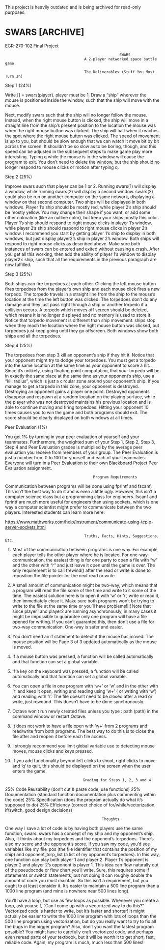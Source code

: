This project is heavily outdated and is being archived for read-only purposes.

# SWARS [ARCHIVE]
EGR-270-102 Final Project

                                                        SWARS
                                        A 2-player networked space battle game.
                                        
                                        The Deliverables (Stuff You Must Turn In)

Step 1 (24%)

Write [] = swars(player). player must be 1. Draw a “ship” wherever the mouse is positioned inside the
window, such that the ship will move with the mouse.

Next, modify swars such that the ship will no longer follow the mouse. Instead, when the right mouse
button is clicked, the ship will move in a straight line from the ship’s present position to the location the
mouse was when the right mouse button was clicked. The ship will halt when it reaches the spot where
the right mouse button was clicked. The speed of movement is up to you, but should be slow enough
that we can watch it move bit by bit across the screen. It shouldn’t be so slow as to be boring, though,
and this speed can be adjusted in the subsequent steps to make game play more interesting. Typing q
while the mouse is in the window will cause the program to exit. You don’t need to delete the window,
but the ship should no longer respond to mouse clicks or motion after typing q.

Step 2 (25%)

Improve swars such that player can be 1 or 2. Running swars(1) will display a window, while running
swars(2) will display a second window. swars(2) could also be run on another computer on the same
network, displaying a window on that second computer. Two ships will be displayed in both windows.
Player 1’s ship should be mostly red, while player 2’s ship should be mostly yellow. You may change
their shape if you want, or add some other coloration (like an outline color), but keep your ships mostly
this color. Player 1’s ship should respond to right mouse clicks in player 1’s window, while player 2’s
ship should respond to right mouse clicks in player 2’s window.
I recommend you start by getting player 1’s ship to display in both windows, but just display player2’s
ship in player 2’s window. Both ships will respond to right mouse clicks as described above. Make sure
both instances of swars can be entered and exited without causing a crash. After you get all this
working, then add the ability of player 1’s window to display player2’s ship, such that all the
requirements in the previous paragraph are now fulfilled.

Step 3 (25%)

Both ships can fire torpedoes at each other. Clicking the left mouse button fires torpedoes from the
player’s own ship and each mouse click fires a new torpedo. The torpedo travels in a straight line from
the ship to the mouse’s location at the time the left button was clicked. The torpedoes don’t do any
damage and they just pass right through a ship or another torpedo if a collision occurs. A torpedo which
moves off screen should be deleted, which means it is no longer displayed and no memory is used to
store it. Notice that torpedo movement is different than ship movement: ships stop when they reach
the location where the right mouse button was clicked, but torpedoes just keep going until they go
offscreen. Both windows show both ships and all the torpedoes.

Step 4 (25%)

The torpedoes from step 3 kill an opponent’s ship if they hit it. Notice that your opponent might try to
dodge your torpedoes. You must get a torpedo into the same location at the same time as your
opponent to score a hit. Since it’s unlikely, using floating point computation, that your torpedo will be in
exactly the same place at the same time as your opponent’s ship, use a “kill radius”, which is just a
circular zone around your opponent’s ship. If you manage to get a torpedo in this zone, your opponent
is destroyed. Destroying an opponent gains a player one point. Destroyed opponents disappear and
respawn at a random location on the playing surface, while the player who was not destroyed maintains
his previous location and is able to continue moving and firing torpedoes. Hitting your opponent 10
times causes you to win the game and both programs should exit. The score should be clearly displayed
on both windows at all times.

Peer Evaluation (1%)

You get 1% by turning in your peer evaluation of yourself and your teammates. Furthermore, the
weighted sum of your Step 1, Step 2, Step 3, Step 4 and Peer Evaluation grades is multiplied by the
average peer evaluation you receive from members of your group. The Peer Evaluation is just a number
from 0 to 100 for yourself and each of your teammates. Everyone will turn in a Peer Evaluation to their
own Blackboard Project Peer Evaluation assignment.

                                            Program Requirements

Communication between programs will be done using fprintf and fscanf. This isn’t the best way to do it
and is even a little ugly. However, this isn’t a computer science class but a programming class for
engineers. fscanf and fprintf are much more useful for engineers than using sockets, which is one way a
computer scientist might prefer to communicate between the two players. Interested students can
learn more here:

https://www.mathworks.com/help/instrument/communicate-using-tcpip-server-sockets.html

                                        Truths, Facts, Hints, Suggestions, Etc.

1. Most of the communication between programs is one way. For example, each player tells the
other player where he is located. For one-way communication, the easiest thing is for one party
to open a file with “w” and the other with “r” and just leave it open until the game is over. The
only requirement is to call frewind() after the read or write is done to reposition the file pointer
for the next read or write.

2. A small amount of communication might be two-way, which means that a program will read the
file some of the time and write to it some of the time. The easiest solution here is to open it
with ‘w’ or ‘r’, write or read it, then immediately close it. Make sure both programs won’t be
trying to write to the file at the same time or you’ll have problems!!!! Note that since player1
and player2 are running asynchronously, in many cases it might be impossible to guarantee only
one program will have a file opened for writing. If you can’t guarantee this, then don’t use a file
for two-way communication. One-way is safer and easier.

3. You don’t need an if statement to detect if the mouse has moved. The mouse position will be 
Page 3 of 3
updated automatically as the mouse is moved.

4. If a mouse button was pressed, a function will be called automatically and that function can set
a global variable.

5. If a key on the keyboard was pressed, a function will be called automatically and that function
can set a global variable.

6. You can open a file in one program with ‘w+’ or ’w’ and in the other with ‘r’ and keep it open,
writing and reading using ’w+’ ( or writing with ‘w’) and reading with ‘r’. The file doesn’t need
to be closed after a read or write, just rewound. This doesn’t have to be done synchronously.

7. Octave won’t run newly created files unless you type : path (path) in the command window
or restart Octave.

8. It does not work to have a file open with ‘w+’ from 2 programs and read/write from both
programs. The best way to do this is to close the file after and reopen it before each file access.

9. I strongly recommend you limit global variable use to detecting mouse moves, mouse clicks and
keys pressed.

10. If you add functionality beyond left clicks to shoot, right clicks to move and ‘q’ to quit, this
should be displayed on the screen when the user enters the game.


                                        Grading for Steps 1, 2, 3 and 4

25% Code Reusability (don’t cut & paste code, use functions)
25% Documentation (standard function documentation plus commenting within the code)
25% Specification (does the program actually do what it’s supposed to do)
25% Efficiency (correct choice of for/while/vectorization, if/switch, good design decisions)


                                                Thoughts

One way I save a lot of code is by having both players use the same function, swars. swars has a concept
of my ship and my opponent’s ship. Also, it thinks about my torpedoes and the opponent’s torpedoes.
There’s also my score and the opponent’s score. If you saw my code, you’d see variables like
my_file_pos (the file identifier that contains the position of my ship) and opponent_torp_list (a list of my
opponent’s torpedoes). In this way, one function can play both player 1 and player 2. Player 1’s
opponent is player 2 and player 2’s opponent is player 1. This idea can flow naturally out of the
pseudocode or flow chart you’ll write. Sure, this requires some if statements or switch statements, but
not doing it can roughly double the amount of code you must maintain. So this isn’t a requirement, but
you ought to at least consider it. It’s easier to maintain a 500 line program than a 1000 line program
(and mine is nowhere near 500 lines long).

You’ll have a loop, but use as few loops as possible. Whenever you create a loop, ask yourself, “Can I
come up with a vectorized way to do this?” Vectorized code is harder to write, but it’s faster and
shorter! It might actually be easier to write the 1000 line program with lots of loops than the 500 line
program using vectorization, but do you really want to try to fix all the bugs in the bigger program?
Also, don’t you want the fastest program possible? You might have to carefully craft vectorized code,
and perhaps even reread parts of your textbook, but it will be worth it to get short, fast, reliable code.
Again, my program is much, much less than 500 lines!
